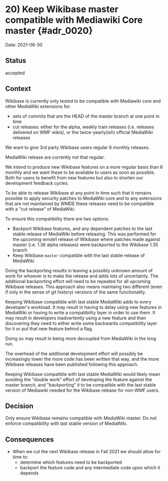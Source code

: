 # 20) Keep Wikibase master compatible with Mediawiki Core master {#adr_0020}

Date: 2021-06-30

## Status

accepted

## Context

Wikibase is currently only tested to be compatible with Mediawiki core and other MediaWiki extensions for:
- sets of commits that are the HEAD of the master branch at one point in time
- cut releases: either for the alpha, weekly train releases (i.e. releases delivered on WMF wikis), or the twice-yearly(ish) official MediaWiki releases

We want to give 3rd party Wikibase users regular 6 monthly releases.

MediaWiki release are currently not that regular.

We intend to produce new Wikibase features on a more regular basis than 6 monthly and we want these to be available to users
as soon as possible. Both for users to benefit from new features but also to shorten our development feedback cycles.

To be able to release Wikibase at any point in time such that it remains possible to apply security patches to MediaWiki core and to
any extensions that are not maintained by WMDE these releases need to be compatible with a "cut release" of MediaWiki.

To ensure this compatibility there are two options:
- Backport Wikibase features, and any dependent patches to the last stable release of MediaWiki before releasing.
  This was performed for the upcoming wmde1 release of Wikibase where patches made against master (i.e. 1.36 alpha releases) were backported to the Wikibase 1.35 branch
- Keep Wikibase `master` compatible with the last stable release of MediaWiki

Doing the backporting results in leaving a possibly unknown amount of work for whoever is to make the release and adds lots of uncertainty.
The additional backporting effort will need to be repeated for all upcoming Wikibase releases.
This approach also means maintaing two different (even if only in the sense of git history) versions of the same functionality.

Keeping Wikibase compatible with last stable MediaWiki adds to every developer's workload.
It may result in having to delay using new features in MediaWiki or having to write a compatibility layer in order to use them.
It may result in developers inadvertently using a new feature and then discovering they need to either
write some backwards compatibility layer for it or put that new feature behind a flag.

Doing so may result in being more decoupled from MediaWiki in the long run.

The overhead of the additional development effort will possibly be increasingly lower
the more code has been written that way, and the more Wikibase releases have been published following this approach.

Keeping Wikibase compatible with last stable MediaWiki would likely mean avoiding the "double work" effort
of developing the feature against the master branch, and "backporting" it to be compatible with the last stable version of Mediawiki
needed for the Wikibase release for non-WMF users.

## Decision

Only ensure Wikibase remains compatible with MediaWiki master. Do not enforce compatibility with last stable version of MediaWiki.

## Consequences
- When we cut the next Wikibase release in Fall 2021 we should allow for time to:
  - determine which features need to be backported
  - backport the feature code and any intermediate code upon which it depends
